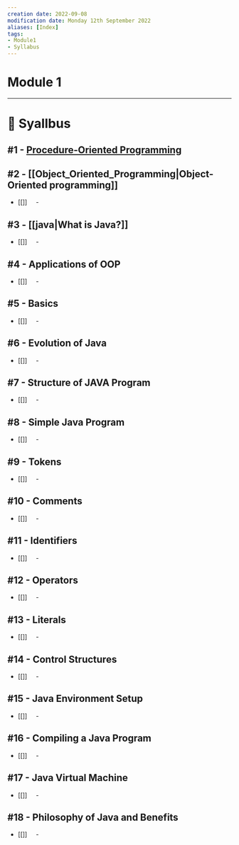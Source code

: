 ```yaml
---
creation date: 2022-09-08
modification date: Monday 12th September 2022
aliases: [Index] 
tags: 
- Module1
- Syllabus
---
```


# Module 1
---
# 📕 Syallbus

##  #1 - [Procedure-Oriented Programming](Procedure_Oriented_Programming) 

## #2 - [[Object_Oriented_Programming|Object-Oriented programming]]
- [[]]
    - 

## #3 - [[java|What is Java?]]
- [[]]
    - 

## #4 - Applications of OOP
- [[]]
    - 

## #5 - Basics
- [[]]
    - 

## #6 - Evolution of Java
- [[]]
    - 

## #7 - Structure of JAVA Program
- [[]]
    - 

## #8 - Simple Java Program
- [[]]
    - 

## #9 - Tokens
- [[]]
    - 

## #10 - Comments
- [[]]
    - 

## #11 - Identifiers
- [[]]
    - 

## #12 - Operators
- [[]]
    - 

## #13 - Literals
- [[]]
    - 

## #14 - Control Structures
- [[]]
    - 

## #15 - Java Environment Setup
- [[]]
    - 

## #16 - Compiling a Java Program
- [[]]
    - 
 
## #17 - Java Virtual Machine
- [[]]
    - 
 
## #18 - Philosophy of Java and Benefits
- [[]]
    - 

